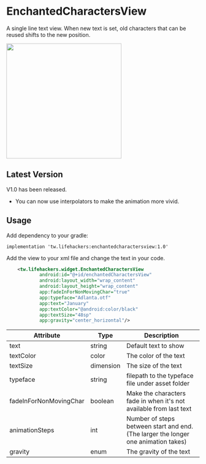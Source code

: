 # EnchantedCharactersView
A single line text view. When new text is set, old characters that can be reused shifts to the new position.

<img src="https://landicefu.github.io/EnchantedCharactersView/pic/demo.gif" width=300/>

## Latest Version
V1.0 has been released.
- You can now use interpolators to make the animation more vivid.

## Usage
Add dependency to your gradle:
```
implementation 'tw.lifehackers:enchantedcharactersview:1.0'
```

Add the view to your xml file and change the text in your code.
```xml
    <tw.lifehackers.widget.EnchantedCharactersView
            android:id="@+id/enchantedCharactersView"
            android:layout_width="wrap_content"
            android:layout_height="wrap_content"
            app:fadeInForNonMovingChar="true"
            app:typeface="Adlanta.otf"
            app:text="January"
            app:textColor="@android:color/black"
            app:textSize="48sp"
            app:gravity="center_horizontal"/>
```

| Attribute | Type      | Description          |
| --------- | ----------|--------------------- |
| text      | string    | Default text to show |
| textColor | color     | The color of the text|
| textSize  | dimension | The size of the text |
| typeface  | string    | filepath to the typeface file under asset folder |
| fadeInForNonMovingChar| boolean | Make the characters fade in when it's not available from last text |
| animationSteps | int | Number of steps between start and end. (The larger the longer one animation takes)|
| gravity | enum | The gravity of the text |

